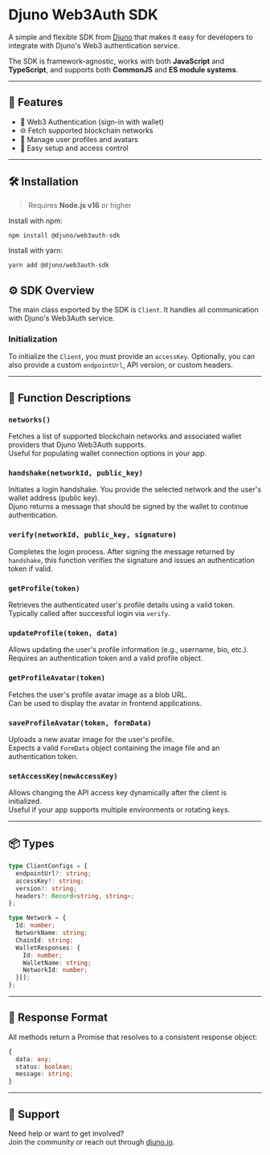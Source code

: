 # Djuno Web3Auth SDK

A simple and flexible SDK from [Djuno](https://www.djuno.io/) that makes it easy for developers to integrate with Djuno's Web3 authentication service.

The SDK is framework-agnostic, works with both **JavaScript** and **TypeScript**, and supports both **CommonJS** and **ES module systems**.

---

## 🚀 Features

- 🔐 Web3 Authentication (sign-in with wallet)
- 🌐 Fetch supported blockchain networks
- 👤 Manage user profiles and avatars
- 🔧 Easy setup and access control

---

## 🛠️ Installation

> Requires **Node.js v16** or higher

Install with npm:

```bash
npm install @djuno/web3auth-sdk
```

Install with yarn:

```bash
yarn add @djuno/web3auth-sdk
```

## ⚙️ SDK Overview

The main class exported by the SDK is `Client`. It handles all communication with Djuno's Web3Auth service.

### Initialization

To initialize the `Client`, you must provide an `accessKey`. Optionally, you can also provide a custom `endpointUrl`, API version, or custom headers.

---

## 📘 Function Descriptions

### `networks()`

Fetches a list of supported blockchain networks and associated wallet providers that Djuno Web3Auth supports.  
Useful for populating wallet connection options in your app.

### `handshake(networkId, public_key)`

Initiates a login handshake. You provide the selected network and the user's wallet address (public key).  
Djuno returns a message that should be signed by the wallet to continue authentication.

### `verify(networkId, public_key, signature)`

Completes the login process. After signing the message returned by `handshake`, this function verifies the signature and issues an authentication token if valid.

### `getProfile(token)`

Retrieves the authenticated user's profile details using a valid token.  
Typically called after successful login via `verify`.

### `updateProfile(token, data)`

Allows updating the user's profile information (e.g., username, bio, etc.).  
Requires an authentication token and a valid profile object.

### `getProfileAvatar(token)`

Fetches the user's profile avatar image as a blob URL.  
Can be used to display the avatar in frontend applications.

### `saveProfileAvatar(token, formData)`

Uploads a new avatar image for the user's profile.  
Expects a valid `FormData` object containing the image file and an authentication token.

### `setAccessKey(newAccessKey)`

Allows changing the API access key dynamically after the client is initialized.  
Useful if your app supports multiple environments or rotating keys.

---

## 📦 Types

```ts
type ClientConfigs = {
  endpointUrl?: string;
  accessKey?: string;
  version?: string;
  headers?: Record<string, string>;
};

type Network = {
  Id: number;
  NetworkName: string;
  ChainId: string;
  WalletResponses: {
    Id: number;
    WalletName: string;
    NetworkId: number;
  }[];
};
```

---

## 🧪 Response Format

All methods return a Promise that resolves to a consistent response object:

```ts
{
  data: any;
  status: boolean;
  message: string;
}
```

---

## 🤝 Support

Need help or want to get involved?  
Join the community or reach out through [djuno.io](https://www.djuno.io).
